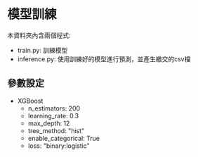 # 模型訓練
本資料夾內含兩個程式:
- train.py: 訓練模型
- inference.py: 使用訓練好的模型進行預測，並產生繳交的csv檔

## 參數設定
- XGBoost
  - n_estimators: 200
  - learning_rate: 0.3
  - max_depth: 12
  - tree_method: "hist"
  - enable_categorical: True
  - loss: "binary:logistic"